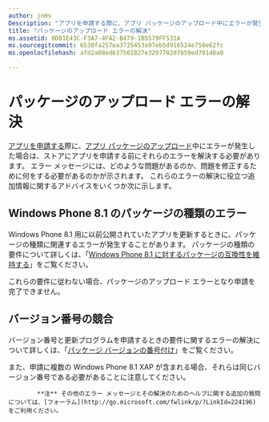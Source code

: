 ```yaml
---
author: jnHs
Description: "アプリを申請する際に、アプリ パッケージのアップロード中にエラーが発生した場合は、ストアにアプリを申請する前にそれらのエラーを解決する必要があります。"
title: "パッケージのアップロード エラーの解決"
ms.assetid: 0D01E43C-F3A7-4FA2-B479-1B5579FF531A
ms.sourcegitcommit: 6530fa257ea3735453a97eb5d916524e750e62fc
ms.openlocfilehash: afd2a08ed637502827e3207702d7659ed70148a0

---
```


# パッケージのアップロード エラーの解決


[アプリを申請する](app-submissions.md)際に、[アプリ パッケージのアップロード](upload-app-packages.md)中にエラーが発生した場合は、ストアにアプリを申請する前にそれらのエラーを解決する必要があります。 エラー メッセージには、どのような問題があるのか、問題を修正するために何をする必要があるのかが示されます。 これらのエラーの解決に役立つ追加情報に関するアドバイスをいくつか次に示します。

## Windows Phone 8.1 のパッケージの種類のエラー


Windows Phone 8.1 用に以前公開されていたアプリを更新するときに、パッケージの種類に関連するエラーが発生することがあります。 パッケージの種類の要件について詳しくは、「[Windows Phone 8.1 に対するパッケージの互換性を維持する](guidance-for-app-package-management.md#maintaining-package-compatibility-for-windows-phone-8-1)」をご覧ください。

これらの要件に従わない場合、パッケージのアップロード エラーとなり申請を完了できません。

## バージョン番号の競合


バージョン番号と更新プログラムを申請するときの要件に関するエラーの解決について詳しくは、「[パッケージ バージョンの番号付け](package-version-numbering.md)」をご覧ください。

また、申請に複数の Windows Phone 8.1 XAP が含まれる場合、それらは同じバージョン番号である必要があることに注意してください。


            **注** その他のエラー メッセージとその解決のためのヘルプに関する追加の質問については、[フォーラム](http://go.microsoft.com/fwlink/p/?LinkId=224196)をご利用ください。

 

 

 







<!--HONumber=Jun16_HO4-->


